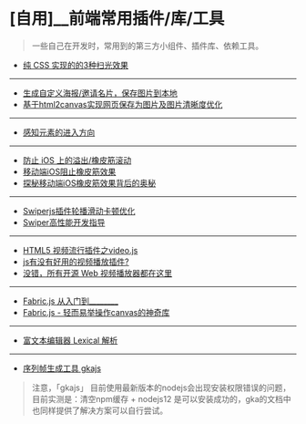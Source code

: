 # [自用]__前端常用插件/库/工具

> 一些自己在开发时，常用到的第三方小组件、插件库、依赖工具。

- [纯 CSS 实现的的3种扫光效果](https://segmentfault.com/a/1190000045122864)

---

- [生成自定义海报/邀请名片，保存图片到本地](https://segmentfault.com/a/1190000045189255)  
- [基于html2canvas实现网页保存为图片及图片清晰度优化](https://segmentfault.com/a/1190000011478657)

---

- [感知元素的进入方向](https://segmentfault.com/a/1190000045199687)

---

- [防止 iOS 上的溢出/橡皮筋滚动](https://segmentfault.com/q/1010000043119921)  
- [移动端iOS阻止橡皮筋效果](https://www.cnblogs.com/cuncunjun/p/7493782.html)  
- [探秘移动端iOS橡皮筋效果背后的奥秘](https://www.bytezonex.com/archives/JcjLIDbl.html)

--- 

- [Swiperjs插件轮播滑动卡顿优化](https://segmentfault.com/a/1190000040786449)
- [Swiper高性能开发指导](https://gitee.com/openharmony/docs/blob/master/zh-cn/application-dev/performance/swiper_optimization.md)

---

- [HTML5 视频流行插件之video.js](https://www.cnblogs.com/chenyingying0/p/12422727.html)
- [js有没有好用的视频播放插件?](https://segmentfault.com/q/1010000043554812)
- [没错，所有开源 Web 视频播放器都在这里](https://juejin.cn/post/6844903438657028109)

--- 

- [Fabric.js 从入门到________](https://juejin.cn/post/7026941253845516324)
- [Fabric.js - 轻而易举操作canvas的神奇库](https://segmentfault.com/a/1190000040959897)

---

- [富文本编辑器 Lexical 解析](https://zhuanlan.zhihu.com/p/591864284)

---

- [序列帧生成工具 gkajs](https://gka.js.org/#/)

> 注意，「gkajs」 目前使用最新版本的nodejs会出现安装权限错误的问题，目前实测是：清空npm缓存 + nodejs12 是可以安装成功的，gka的文档中也同样提供了解决方案可以自行尝试。
